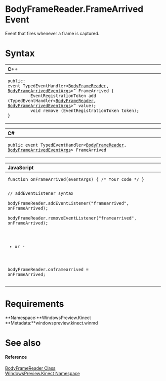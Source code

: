 BodyFrameReader.FrameArrived Event  
==================================  

Event that fires whenever a frame is captured.<span id="syntaxSection"></span>

Syntax  
======  

<table>
<colgroup>
<col width="100%" />
</colgroup>
<thead>
<tr class="header">
<th align="left">C++</th>
</tr>
</thead>
<tbody>
<tr class="odd">
<td align="left"><pre><code>public:  
event TypedEventHandler&lt;<a href="../../BodyFrameReader_Class.md">BodyFrameReader</a>, <a href="../../BodyFrameArrivedEventArgs.md">BodyFrameArrivedEventArgs</a>&gt;^ FrameArrived {  
         EventRegistrationToken add (TypedEventHandler&lt;<a href="../../BodyFrameReader_Class.md">BodyFrameReader</a>, <a href="../../BodyFrameArrivedEventArgs.md">BodyFrameArrivedEventArgs</a>&gt;^ value);  
         void remove (EventRegistrationToken token);  
}</code></pre></td>
</tr>
</tbody>
</table>

<table>
<colgroup>
<col width="100%" />
</colgroup>
<thead>
<tr class="header">
<th align="left">C#</th>
</tr>
</thead>
<tbody>
<tr class="odd">
<td align="left"><pre><code>public event TypedEventHandler&lt;<a href="../../BodyFrameReader_Class.md">BodyFrameReader</a>, <a href="../../BodyFrameArrivedEventArgs.md">BodyFrameArrivedEventArgs</a>&gt; FrameArrived</code></pre></td>
</tr>
</tbody>
</table>

<table>
<colgroup>
<col width="100%" />
</colgroup>
<thead>
<tr class="header">
<th align="left">JavaScript</th>
</tr>
</thead>
<tbody>
<tr class="odd">
<td align="left"><pre><code>function onFrameArrived(eventArgs) { /* Your code */ }  

// addEventListener syntax  
bodyFrameReader.addEventListener(&quot;framearrived&quot;, onFrameArrived);  
bodyFrameReader.removeEventListener(&quot;framearrived&quot;, onFrameArrived);  

- or -  

bodyFrameReader.onframearrived = onFrameArrived;</code></pre></td>
</tr>
</tbody>
</table>

<span id="requirements"></span>

Requirements  
============  

**Namespace:**WindowsPreview.Kinect  
**Metadata:**windowspreview.kinect.winmd  

<span id="ID4EX"></span>

See also  
========  

<span id="ID4EZ"></span>
#### Reference  

[BodyFrameReader Class](../../BodyFrameReader_Class.md)  
 [WindowsPreview.Kinect Namespace](../../../Kinect.md)  



<!--Please do not edit the data in the comment block below.-->
<!--
TOCTitle : FrameArrived Event
RLTitle : BodyFrameReader.FrameArrived Event
KeywordK : FrameArrived event
KeywordK : BodyFrameReader.FrameArrived event
KeywordF : WindowsPreview.Kinect.BodyFrameReader.FrameArrived
KeywordF : BodyFrameReader.FrameArrived
KeywordF : FrameArrived
KeywordF : WindowsPreview.Kinect.BodyFrameReader.FrameArrived
KeywordA : E:WindowsPreview.Kinect.BodyFrameReader.FrameArrived
AssetID : E:WindowsPreview.Kinect.BodyFrameReader.FrameArrived
Locale : en-us
CommunityContent : 1
APIType : Managed
APILocation : windowspreview.kinect.winmd
APIName : WindowsPreview.Kinect.BodyFrameReader.FrameArrived
TargetOS : Windows
TopicType : kbSyntax
DevLang : VB
DevLang : CSharp
DevLang : JavaScript
DevLang : C++
DocSet : K4Wv2
ProjType : K4Wv2Proj
Technology : Kinect for Windows
Product : Kinect for Windows SDK v2
productversion : 20
-->
